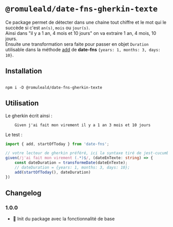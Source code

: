 # `@romuleald/date-fns-gherkin-texte`

Ce package permet de détecter dans une chaine tout chiffre et le mot qui le succède si c'est `an(s)`, `mois` ou `jour(s)`.  
Ainsi dans "il y a 1 an, 4 mois et 10 jours" on va extraire 1 an, 4 mois, 10 jours.  
Ensuite une transformation sera faite pour passer en objet `Duration` utilisable dans la méthode [add](https://date-fns.org/v2.28.0/docs/add) de **date-fns** `{years: 1, months: 3, days: 10}`.

## Installation

```shell-script

npm i -D @romuleald/date-fns-gherkin-texte

```

## Utilisation

Le gherkin écrit ainsi :
```gheking
    Given j'ai fait mon virement il y a 1 an 3 mois et 10 jours
```

Le test :
```ts
import { add, startOfToday } from 'date-fns';

// votre lecteur de gherkin préféré, ici la syntaxe tiré de jest-cucumber
given(/j'ai fait mon virement (.*)$/, (dateEnTexte: string) => {
    const dateDuration = transformeDate(dateEnTexte);
    // dateDuration = {years: 1, months: 3, days: 10};
    add(startOfToday(), dateDuration)
})
```

## Changelog

### 1.0.0
* 🚀 Init du package avec la fonctionnalité de base
